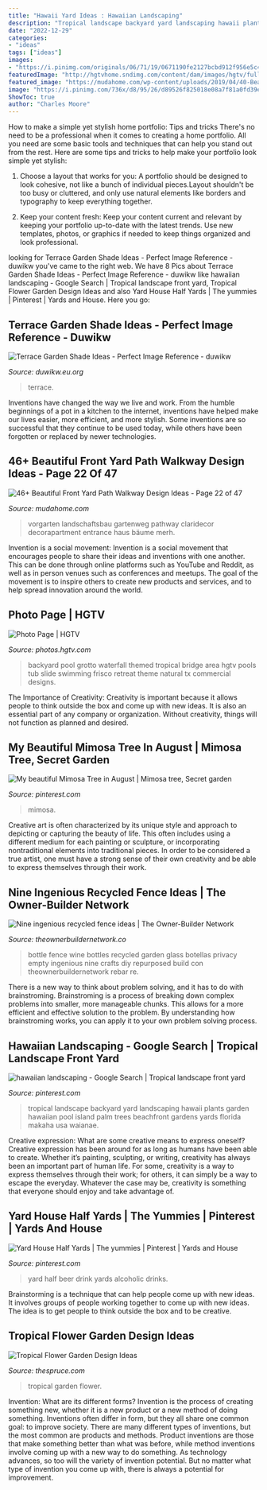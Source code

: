 ```yaml
---
title: "Hawaii Yard Ideas : Hawaiian Landscaping"
description: "Tropical landscape backyard yard landscaping hawaii plants garden hawaiian pool island palm trees beachfront gardens yards florida makaha usa waianae"
date: "2022-12-29"
categories:
- "ideas"
tags: ["ideas"]
images:
- "https://i.pinimg.com/originals/06/71/19/0671190fe2127bcbd912f956e5c438ba.jpg"
featuredImage: "http://hgtvhome.sndimg.com/content/dam/images/hgtv/fullset/2015/9/8/0/AquaTerra-Outdoors_Pirates-Theme-Backyard_1.jpg.rend.hgtvcom.1280.640.suffix/1442515741748.jpeg"
featured_image: "https://mudahome.com/wp-content/uploads/2019/04/40-Beautiful-Front-Yard-Path-Walkway-Design-Ideas-22.jpg"
image: "https://i.pinimg.com/736x/d8/95/26/d89526f825018e08a7f81a0fd39ef7d6--pool-backyard-backyard-ideas.jpg"
ShowToc: true
author: "Charles Moore"
---
```



How to make a simple yet stylish home portfolio: Tips and tricks
There's no need to be a professional when it comes to creating a home portfolio. All you need are some basic tools and techniques that can help you stand out from the rest. Here are some tips and tricks to help make your portfolio look simple yet stylish:
1. Choose a layout that works for you: A portfolio should be designed to look cohesive, not like a bunch of individual pieces.Layout shouldn't be too busy or cluttered, and only use natural elements like borders and typography to keep everything together.

2. Keep your content fresh: Keep your content current and relevant by keeping your portfolio up-to-date with the latest trends. Use new templates, photos, or graphics if needed to keep things organized and look professional.


	

		
looking for Terrace Garden Shade Ideas - Perfect Image Reference - duwikw you've came to the right web. We have 8 Pics about Terrace Garden Shade Ideas - Perfect Image Reference - duwikw like hawaiian landscaping - Google Search | Tropical landscape front yard, Tropical Flower Garden Design Ideas and also Yard House Half Yards | The yummies | Pinterest | Yards and House. Here you go:
		
    
## Terrace Garden Shade Ideas - Perfect Image Reference - Duwikw

<img loading=lazy src="https://i.pinimg.com/originals/06/71/19/0671190fe2127bcbd912f956e5c438ba.jpg" onerror="this.onerror=null;this.src='https://tse3.mm.bing.net/th?id=OIP.NDX14mJVkR4hgurfG96hLwHaFj&amp;pid=15.1';" alt="Terrace Garden Shade Ideas - Perfect Image Reference - duwikw">

_Source: duwikw.eu.org_

>terrace. 

	

Inventions have changed the way we live and work. From the humble beginnings of a pot in a kitchen to the internet, inventions have helped make our lives easier, more efficient, and more stylish. Some inventions are so successful that they continue to be used today, while others have been forgotten or replaced by newer technologies.

    
## 46+ Beautiful Front Yard Path Walkway Design Ideas - Page 22 Of 47

<img loading=lazy src="https://mudahome.com/wp-content/uploads/2019/04/40-Beautiful-Front-Yard-Path-Walkway-Design-Ideas-22.jpg" onerror="this.onerror=null;this.src='https://tse3.mm.bing.net/th?id=OIP.KyunCd162IMtmGKmPjWAQwHaLH&amp;pid=15.1';" alt="46+ Beautiful Front Yard Path Walkway Design Ideas - Page 22 of 47">

_Source: mudahome.com_

>vorgarten landschaftsbau gartenweg pathway claridecor decorapartment entrance haus bäume merh. 

	

Invention is a social movement:
Invention is a social movement that encourages people to share their ideas and inventions with one another. This can be done through online platforms such as YouTube and Reddit, as well as in person venues such as conferences and meetups. The goal of the movement is to inspire others to create new products and services, and to help spread innovation around the world.

    
## Photo Page | HGTV

<img loading=lazy src="http://hgtvhome.sndimg.com/content/dam/images/hgtv/fullset/2015/9/8/0/AquaTerra-Outdoors_Pirates-Theme-Backyard_1.jpg.rend.hgtvcom.1280.640.suffix/1442515741748.jpeg" onerror="this.onerror=null;this.src='https://tse3.mm.bing.net/th?id=OIP.hW4InCwwFJhWABxsiVj_fQHaDt&amp;pid=15.1';" alt="Photo Page | HGTV">

_Source: photos.hgtv.com_

>backyard pool grotto waterfall themed tropical bridge area hgtv pools tub slide swimming frisco retreat theme natural tx commercial designs. 

	

The Importance of Creativity:
Creativity is important because it allows people to think outside the box and come up with new ideas. It is also an essential part of any company or organization. Without creativity, things will not function as planned and desired.

    
## My Beautiful Mimosa Tree In August | Mimosa Tree, Secret Garden

<img loading=lazy src="https://i.pinimg.com/736x/95/1a/fb/951afbd8630d2faec8799787442be2fe--in-august-mimosas.jpg" onerror="this.onerror=null;this.src='https://tse3.mm.bing.net/th?id=OIP.MagWDLZDKNX8bpSEKBzUnAHaE7&amp;pid=15.1';" alt="My beautiful Mimosa Tree in August | Mimosa tree, Secret garden">

_Source: pinterest.com_

>mimosa. 

	

Creative art is often characterized by its unique style and approach to depicting or capturing the beauty of life. This often includes using a different medium for each painting or sculpture, or incorporating nontraditional elements into traditional pieces. In order to be considered a true artist, one must have a strong sense of their own creativity and be able to express themselves through their work.

    
## Nine Ingenious Recycled Fence Ideas | The Owner-Builder Network

<img loading=lazy src="https://theownerbuildernetwork.co/wp-content/uploads/2015/06/Fence-Ideas-13.jpg" onerror="this.onerror=null;this.src='https://tse2.mm.bing.net/th?id=OIP.TAW0LDPn13wTtn8M5PF50wHaJ4&amp;pid=15.1';" alt="Nine ingenious recycled fence ideas | The Owner-Builder Network">

_Source: theownerbuildernetwork.co_

>bottle fence wine bottles recycled garden glass botellas privacy empty ingenious nine crafts diy repurposed build con theownerbuildernetwork rebar re. 

	

There is a new way to think about problem solving, and it has to do with brainstroming. Brainstroming is a process of breaking down complex problems into smaller, more manageable chunks. This allows for a more efficient and effective solution to the problem. By understanding how brainstroming works, you can apply it to your own problem solving process.

    
## Hawaiian Landscaping - Google Search | Tropical Landscape Front Yard

<img loading=lazy src="https://i.pinimg.com/736x/d8/95/26/d89526f825018e08a7f81a0fd39ef7d6--pool-backyard-backyard-ideas.jpg" onerror="this.onerror=null;this.src='https://tse1.mm.bing.net/th?id=OIP.atcDHdbaDYH1byxLqgUtFgEsDh&amp;pid=15.1';" alt="hawaiian landscaping - Google Search | Tropical landscape front yard">

_Source: pinterest.com_

>tropical landscape backyard yard landscaping hawaii plants garden hawaiian pool island palm trees beachfront gardens yards florida makaha usa waianae. 

	

Creative expression: What are some creative means to express oneself?
Creative expression has been around for as long as humans have been able to create. Whether it’s painting, sculpting, or writing, creativity has always been an important part of human life. For some, creativity is a way to express themselves through their work; for others, it can simply be a way to escape the everyday. Whatever the case may be, creativity is something that everyone should enjoy and take advantage of.

    
## Yard House Half Yards | The Yummies | Pinterest | Yards And House

<img loading=lazy src="https://s-media-cache-ak0.pinimg.com/736x/2b/81/d8/2b81d83a47fdb12582e5b2e11ac626c5.jpg" onerror="this.onerror=null;this.src='https://tse1.mm.bing.net/th?id=OIP.CSYGqULK1qzR-ON-FPm-tgHaJ4&amp;pid=15.1';" alt="Yard House Half Yards | The yummies | Pinterest | Yards and House">

_Source: pinterest.com_

>yard half beer drink yards alcoholic drinks. 

	

Brainstorming is a technique that can help people come up with new ideas. It involves groups of people working together to come up with new ideas. The idea is to get people to think outside the box and to be creative.

    
## Tropical Flower Garden Design Ideas

<img loading=lazy src="https://fthmb.tqn.com/Nv17GWsV8bkShIQ98nphns33xnE=/1948x1225/filters:fill(auto,1)/tropicalhawaiiangarden-58386cdd5f9b58d5b1998bf2.jpg" onerror="this.onerror=null;this.src='https://tse3.mm.bing.net/th?id=OIP.a13VRkQdYZ2aCrGNMuZsbwHaEq&amp;pid=15.1';" alt="Tropical Flower Garden Design Ideas">

_Source: thespruce.com_

>tropical garden flower. 

	

Invention: What are its different forms?
Invention is the process of creating something new, whether it is a new product or a new method of doing something. Inventions often differ in form, but they all share one common goal: to improve society. There are many different types of inventions, but the most common are products and methods. Product inventions are those that make something better than what was before, while method inventions involve coming up with a new way to do something. As technology advances, so too will the variety of invention potential. But no matter what type of invention you come up with, there is always a potential for improvement.

